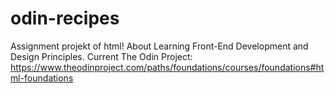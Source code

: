 # odin-recipes
Assignment projekt of html!
  About
Learning Front-End Development and Design Principles.
  Current
The Odin Project: https://www.theodinproject.com/paths/foundations/courses/foundations#html-foundations
